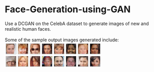 # Face-Generation-using-GAN
Use a DCGAN on the CelebA dataset to generate images of new and realistic human faces.
<br><br>
Some of the sample output images generated include:
<img src='assets/output.png' width=60% />

